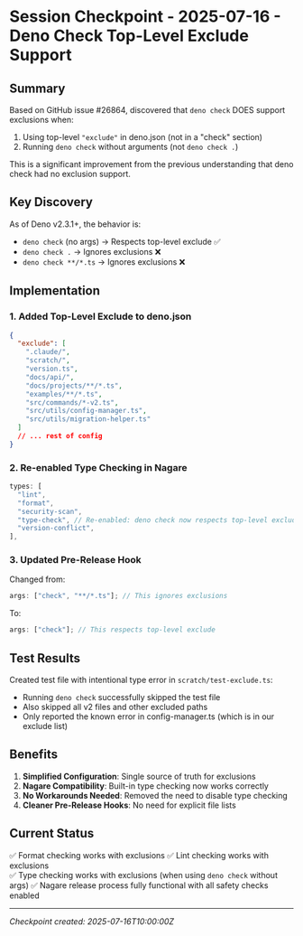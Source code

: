 # Session Checkpoint - 2025-07-16 - Deno Check Top-Level Exclude Support

## Summary

Based on GitHub issue #26864, discovered that `deno check` DOES support exclusions when:

1. Using top-level `"exclude"` in deno.json (not in a "check" section)
2. Running `deno check` without arguments (not `deno check .`)

This is a significant improvement from the previous understanding that deno check had no exclusion support.

## Key Discovery

As of Deno v2.3.1+, the behavior is:

- `deno check` (no args) → Respects top-level exclude ✅
- `deno check .` → Ignores exclusions ❌
- `deno check **/*.ts` → Ignores exclusions ❌

## Implementation

### 1. Added Top-Level Exclude to deno.json

```json
{
  "exclude": [
    ".claude/",
    "scratch/",
    "version.ts",
    "docs/api/",
    "docs/projects/**/*.ts",
    "examples/**/*.ts",
    "src/commands/*-v2.ts",
    "src/utils/config-manager.ts",
    "src/utils/migration-helper.ts"
  ]
  // ... rest of config
}
```

### 2. Re-enabled Type Checking in Nagare

```typescript
types: [
  "lint",
  "format",
  "security-scan",
  "type-check", // Re-enabled: deno check now respects top-level exclude
  "version-conflict",
],
```

### 3. Updated Pre-Release Hook

Changed from:

```typescript
args: ["check", "**/*.ts"]; // This ignores exclusions
```

To:

```typescript
args: ["check"]; // This respects top-level exclude
```

## Test Results

Created test file with intentional type error in `scratch/test-exclude.ts`:

- Running `deno check` successfully skipped the test file
- Also skipped all v2 files and other excluded paths
- Only reported the known error in config-manager.ts (which is in our exclude list)

## Benefits

1. **Simplified Configuration**: Single source of truth for exclusions
2. **Nagare Compatibility**: Built-in type checking now works correctly
3. **No Workarounds Needed**: Removed the need to disable type checking
4. **Cleaner Pre-Release Hooks**: No need for explicit file lists

## Current Status

✅ Format checking works with exclusions ✅ Lint checking works with exclusions\
✅ Type checking works with exclusions (when using `deno check` without args) ✅ Nagare release process fully functional
with all safety checks enabled

---

_Checkpoint created: 2025-07-16T10:00:00Z_
